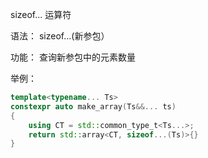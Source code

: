 sizeof... 运算符

语法：
sizeof...(新参包）

功能：
查询新参包中的元素数量

举例：
```C++
template<typename... Ts>
constexpr auto make_array(Ts&&... ts)
{
    using CT = std::common_type_t<Ts...>;
    return std::array<CT, sizeof...(Ts)>{}
}
```
